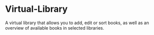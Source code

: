 # Virtual-Library
A virtual library that allows you to add, edit or sort books, as well as an overview of available books in selected libraries.
